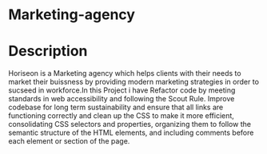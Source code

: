 # Marketing-agency

# Description 
Horiseon is a Marketing agency which helps clients with their needs to market their buissness by providing modern marketing strategies in order to sucseed in workforce.In this Project i have Refactor code by meeting standards in web accessibility and following the Scout Rule. Improve codebase for long term sustainability and ensure that all links are functioning correctly and clean up the CSS to make it more efficient, consolidating CSS selectors and properties, organizing them to follow the semantic structure of the HTML elements, and including comments before each element or section of the page.
